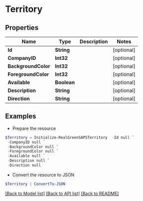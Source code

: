 # Territory
## Properties

Name | Type | Description | Notes
------------ | ------------- | ------------- | -------------
**Id** | **String** |  | [optional] 
**CompanyID** | **Int32** |  | [optional] 
**BackgroundColor** | **Int32** |  | [optional] 
**ForegroundColor** | **Int32** |  | [optional] 
**Available** | **Boolean** |  | [optional] 
**Description** | **String** |  | [optional] 
**Direction** | **String** |  | [optional] 

## Examples

- Prepare the resource
```powershell
$Territory = Initialize-RealGreenSAPSTerritory  -Id null `
 -CompanyID null `
 -BackgroundColor null `
 -ForegroundColor null `
 -Available null `
 -Description null `
 -Direction null
```

- Convert the resource to JSON
```powershell
$Territory | ConvertTo-JSON
```

[[Back to Model list]](../README.md#documentation-for-models) [[Back to API list]](../README.md#documentation-for-api-endpoints) [[Back to README]](../README.md)

